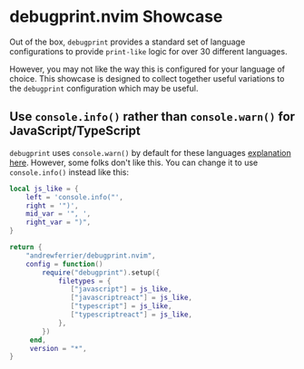 # debugprint.nvim Showcase

Out of the box, `debugprint` provides a standard set of language configurations to provide `print-like` logic for over 30 different languages.

However, you may not like the way this is configured for your language of choice. This showcase is designed to collect together useful variations to the `debugprint` configuration which may be useful.

## Use `console.info()` rather than `console.warn()` for JavaScript/TypeScript

`debugprint` uses `console.warn()` by default for these languages [explanation here](https://github.com/andrewferrier/debugprint.nvim/issues/72#issuecomment-1902469694). However, some folks don't like this. You can change it to use `console.info()` instead like this:

```lua
local js_like = {
    left = 'console.info("',
    right = '")',
    mid_var = '", ',
    right_var = ")",
}

return {
    "andrewferrier/debugprint.nvim",
    config = function()
        require("debugprint").setup({
            filetypes = {
               ["javascript"] = js_like,
               ["javascriptreact"] = js_like,
               ["typescript"] = js_like,
               ["typescriptreact"] = js_like,
            },
        })
     end,
     version = "*",
}
```

